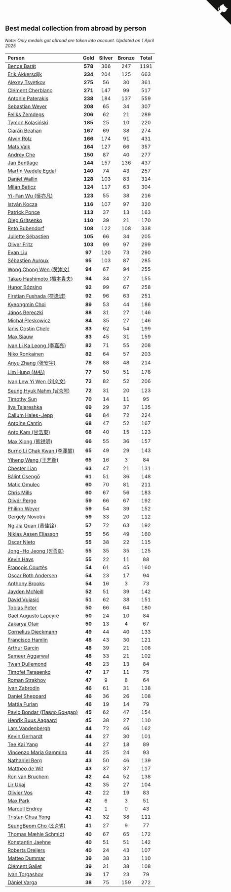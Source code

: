 ## Best medal collection from abroad by person

*Note: Only medals got abroad are taken into account.*
*Updated on  1 April 2025*

| Person | Gold | Silver | Bronze | Total |
| :--- | :--: | :--: | :--: | :--: |
| [Bence Barát](https://www.worldcubeassociation.org/persons/2008BARA01) | **578** | 366 | 247 | 1191 |
| [Erik Akkersdijk](https://www.worldcubeassociation.org/persons/2005AKKE01) | **334** | 204 | 125 | 663 |
| [Alexey Tsvetkov](https://www.worldcubeassociation.org/persons/2017TSVE02) | **275** | 56 | 30 | 361 |
| [Clément Cherblanc](https://www.worldcubeassociation.org/persons/2014CHER05) | **271** | 147 | 99 | 517 |
| [Antonie Paterakis](https://www.worldcubeassociation.org/persons/2012PATE01) | **238** | 184 | 137 | 559 |
| [Sebastian Weyer](https://www.worldcubeassociation.org/persons/2010WEYE02) | **208** | 65 | 34 | 307 |
| [Feliks Zemdegs](https://www.worldcubeassociation.org/persons/2009ZEMD01) | **206** | 62 | 21 | 289 |
| [Tymon Kolasiński](https://www.worldcubeassociation.org/persons/2016KOLA02) | **185** | 25 | 10 | 220 |
| [Ciarán Beahan](https://www.worldcubeassociation.org/persons/2012BEAH01) | **167** | 69 | 38 | 274 |
| [Alwin Rölz](https://www.worldcubeassociation.org/persons/2016ROLZ01) | **166** | 174 | 91 | 431 |
| [Mats Valk](https://www.worldcubeassociation.org/persons/2007VALK01) | **164** | 127 | 66 | 357 |
| [Andrey Che](https://www.worldcubeassociation.org/persons/2015CHEA01) | **150** | 87 | 40 | 277 |
| [Jan Bentlage](https://www.worldcubeassociation.org/persons/2010BENT01) | **144** | 157 | 136 | 437 |
| [Martin Vædele Egdal](https://www.worldcubeassociation.org/persons/2013EGDA02) | **140** | 74 | 43 | 257 |
| [Daniel Wallin](https://www.worldcubeassociation.org/persons/2013WALL03) | **128** | 103 | 83 | 314 |
| [Milán Baticz](https://www.worldcubeassociation.org/persons/2005BATI01) | **124** | 117 | 63 | 304 |
| [Yi-Fan Wu (吳亦凡)](https://www.worldcubeassociation.org/persons/2010WUIF01) | **123** | 55 | 38 | 216 |
| [István Kocza](https://www.worldcubeassociation.org/persons/2005KOCZ01) | **116** | 107 | 97 | 320 |
| [Patrick Ponce](https://www.worldcubeassociation.org/persons/2012PONC02) | **113** | 37 | 13 | 163 |
| [Oleg Gritsenko](https://www.worldcubeassociation.org/persons/2011GRIT01) | **110** | 39 | 21 | 170 |
| [Reto Bubendorf](https://www.worldcubeassociation.org/persons/2012BUBE01) | **108** | 122 | 108 | 338 |
| [Juliette Sébastien](https://www.worldcubeassociation.org/persons/2014SEBA01) | **105** | 66 | 34 | 205 |
| [Oliver Fritz](https://www.worldcubeassociation.org/persons/2014FRIT02) | **103** | 99 | 97 | 299 |
| [Evan Liu](https://www.worldcubeassociation.org/persons/2009LIUE01) | **97** | 120 | 73 | 290 |
| [Sébastien Auroux](https://www.worldcubeassociation.org/persons/2008AURO01) | **95** | 103 | 87 | 285 |
| [Wong Chong Wen (黄崇文)](https://www.worldcubeassociation.org/persons/2014WENW01) | **94** | 67 | 94 | 255 |
| [Takao Hashimoto (橋本貴夫)](https://www.worldcubeassociation.org/persons/2007HASH01) | **94** | 34 | 27 | 155 |
| [Hunor Bózsing](https://www.worldcubeassociation.org/persons/2009BOZS01) | **92** | 99 | 67 | 258 |
| [Firstian Fushada (符逢城)](https://www.worldcubeassociation.org/persons/2015FUSH01) | **92** | 96 | 63 | 251 |
| [Kyeongmin Choi](https://www.worldcubeassociation.org/persons/2017CHOI07) | **89** | 53 | 44 | 186 |
| [János Bereczki](https://www.worldcubeassociation.org/persons/2018BERE01) | **88** | 31 | 27 | 146 |
| [Michał Pleskowicz](https://www.worldcubeassociation.org/persons/2009PLES01) | **84** | 35 | 27 | 146 |
| [Ianis Costin Chele](https://www.worldcubeassociation.org/persons/2021CHEL01) | **83** | 62 | 54 | 199 |
| [Max Siauw](https://www.worldcubeassociation.org/persons/2017SIAU02) | **83** | 45 | 31 | 159 |
| [Ivan Li Ka Leong (李嘉亮)](https://www.worldcubeassociation.org/persons/2015LEON02) | **82** | 71 | 55 | 208 |
| [Niko Ronkainen](https://www.worldcubeassociation.org/persons/2010RONK01) | **82** | 64 | 57 | 203 |
| [Anyu Zhang (张安宇)](https://www.worldcubeassociation.org/persons/2012ZHAN08) | **78** | 88 | 48 | 214 |
| [Lim Hung (林弘)](https://www.worldcubeassociation.org/persons/2016HUNG08) | **77** | 50 | 51 | 178 |
| [Ivan Lew Yi Wen (刘义文)](https://www.worldcubeassociation.org/persons/2012WENI01) | **72** | 82 | 52 | 206 |
| [Seung Hyuk Nahm (남승혁)](https://www.worldcubeassociation.org/persons/2013NAHM01) | **72** | 31 | 20 | 123 |
| [Timothy Sun](https://www.worldcubeassociation.org/persons/2007SUNT01) | **70** | 14 | 11 | 95 |
| [Ilya Tsiareshka](https://www.worldcubeassociation.org/persons/2012TERE01) | **69** | 29 | 37 | 135 |
| [Callum Hales-Jepp](https://www.worldcubeassociation.org/persons/2012HALE01) | **68** | 84 | 72 | 224 |
| [Antoine Cantin](https://www.worldcubeassociation.org/persons/2010CANT02) | **68** | 47 | 52 | 167 |
| [Anto Kam (甘浩東)](https://www.worldcubeassociation.org/persons/2017TUNG13) | **68** | 40 | 15 | 123 |
| [Max Xiong (熊锐明)](https://www.worldcubeassociation.org/persons/2015XION03) | **66** | 55 | 36 | 157 |
| [Burno Li Chak Kwan (李澤堃)](https://www.worldcubeassociation.org/persons/2017KWAN05) | **65** | 49 | 29 | 143 |
| [Yiheng Wang (王艺衡)](https://www.worldcubeassociation.org/persons/2019WANY36) | **65** | 16 | 3 | 84 |
| [Chester Lian](https://www.worldcubeassociation.org/persons/2009LIAN03) | **63** | 47 | 21 | 131 |
| [Bálint Csengő](https://www.worldcubeassociation.org/persons/2019CSEN01) | **61** | 51 | 36 | 148 |
| [Matic Omulec](https://www.worldcubeassociation.org/persons/2010OMUL02) | **60** | 70 | 81 | 211 |
| [Chris Mills](https://www.worldcubeassociation.org/persons/2014MILL04) | **60** | 67 | 56 | 183 |
| [Olivér Perge](https://www.worldcubeassociation.org/persons/2007PERG01) | **59** | 66 | 67 | 192 |
| [Philipp Weyer](https://www.worldcubeassociation.org/persons/2010WEYE01) | **59** | 54 | 39 | 152 |
| [Gergely Novotni](https://www.worldcubeassociation.org/persons/2016NOVO01) | **59** | 33 | 20 | 112 |
| [Ng Jia Quan (黄佳铨)](https://www.worldcubeassociation.org/persons/2015QUAN03) | **57** | 72 | 63 | 192 |
| [Niklas Aasen Eliasson](https://www.worldcubeassociation.org/persons/2021ELIA01) | **55** | 56 | 49 | 160 |
| [Oscar Nieto](https://www.worldcubeassociation.org/persons/2014NIET03) | **55** | 38 | 22 | 115 |
| [Jong-Ho Jeong (정종호)](https://www.worldcubeassociation.org/persons/2008JONG03) | **55** | 35 | 35 | 125 |
| [Kevin Hays](https://www.worldcubeassociation.org/persons/2009HAYS01) | **55** | 22 | 11 | 88 |
| [François Courtès](https://www.worldcubeassociation.org/persons/2008COUR01) | **54** | 61 | 45 | 160 |
| [Oscar Roth Andersen](https://www.worldcubeassociation.org/persons/2008ANDE02) | **54** | 23 | 17 | 94 |
| [Anthony Brooks](https://www.worldcubeassociation.org/persons/2008SEAR01) | **54** | 16 | 3 | 73 |
| [Jayden McNeill](https://www.worldcubeassociation.org/persons/2012MCNE01) | **52** | 51 | 39 | 142 |
| [David Vujasić](https://www.worldcubeassociation.org/persons/2015VUJA01) | **51** | 62 | 38 | 151 |
| [Tobias Peter](https://www.worldcubeassociation.org/persons/2014PETE03) | **50** | 66 | 64 | 180 |
| [Gael Augusto Lapeyre](https://www.worldcubeassociation.org/persons/2018LAPE01) | **50** | 24 | 10 | 84 |
| [Zakarya Otair](https://www.worldcubeassociation.org/persons/2021OTAI01) | **50** | 13 | 4 | 67 |
| [Cornelius Dieckmann](https://www.worldcubeassociation.org/persons/2009DIEC01) | **49** | 44 | 40 | 133 |
| [Francisco Hamlin](https://www.worldcubeassociation.org/persons/2012HAML01) | **48** | 43 | 30 | 121 |
| [Arthur Garcin](https://www.worldcubeassociation.org/persons/2014GARC27) | **48** | 39 | 21 | 108 |
| [Sameer Aggarwal](https://www.worldcubeassociation.org/persons/2017AGGA01) | **48** | 33 | 21 | 102 |
| [Twan Dullemond](https://www.worldcubeassociation.org/persons/2018DULL01) | **48** | 23 | 13 | 84 |
| [Timofei Tarasenko](https://www.worldcubeassociation.org/persons/2019TARA09) | **47** | 17 | 11 | 75 |
| [Roman Strakhov](https://www.worldcubeassociation.org/persons/2012STRA02) | **47** | 9 | 8 | 64 |
| [Ivan Zabrodin](https://www.worldcubeassociation.org/persons/2012ZABR01) | **46** | 61 | 31 | 138 |
| [Daniel Sheppard](https://www.worldcubeassociation.org/persons/2009SHEP01) | **46** | 36 | 26 | 108 |
| [Mattia Furlan](https://www.worldcubeassociation.org/persons/2013FURL01) | **46** | 19 | 14 | 79 |
| [Pavlo Bondar (Павло Бондар)](https://www.worldcubeassociation.org/persons/2018BOND03) | **45** | 62 | 47 | 154 |
| [Henrik Buus Aagaard](https://www.worldcubeassociation.org/persons/2006BUUS01) | **45** | 38 | 27 | 110 |
| [Lars Vandenbergh](https://www.worldcubeassociation.org/persons/2003VAND01) | **44** | 72 | 46 | 162 |
| [Kevin Gerhardt](https://www.worldcubeassociation.org/persons/2013GERH01) | **44** | 27 | 30 | 101 |
| [Tee Kai Yang](https://www.worldcubeassociation.org/persons/2017YANG59) | **44** | 27 | 18 | 89 |
| [Vincenzo Maria Gammino](https://www.worldcubeassociation.org/persons/2016GAMM01) | **44** | 25 | 24 | 93 |
| [Nathaniel Berg](https://www.worldcubeassociation.org/persons/2012BERG04) | **43** | 50 | 46 | 139 |
| [Mattheo de Wit](https://www.worldcubeassociation.org/persons/2015WITM01) | **43** | 37 | 37 | 117 |
| [Ron van Bruchem](https://www.worldcubeassociation.org/persons/2003BRUC01) | **42** | 44 | 52 | 138 |
| [Lir Ukaj](https://www.worldcubeassociation.org/persons/2016UKAJ01) | **42** | 35 | 27 | 104 |
| [Olivier Vos](https://www.worldcubeassociation.org/persons/2016VOSO01) | **42** | 22 | 19 | 83 |
| [Max Park](https://www.worldcubeassociation.org/persons/2012PARK03) | **42** | 6 | 3 | 51 |
| [Marcell Endrey](https://www.worldcubeassociation.org/persons/2007ENDR01) | **42** | 1 | 0 | 43 |
| [Tristan Chua Yong](https://www.worldcubeassociation.org/persons/2016YONG02) | **41** | 32 | 38 | 111 |
| [SeungBeom Cho (조승범)](https://www.worldcubeassociation.org/persons/2012CHOS01) | **41** | 27 | 9 | 77 |
| [Thomas Mæhle Schmidt](https://www.worldcubeassociation.org/persons/2013SCHM02) | **40** | 67 | 65 | 172 |
| [Konstantin Jaehne](https://www.worldcubeassociation.org/persons/2015JAEH01) | **40** | 51 | 51 | 142 |
| [Roberts Dreijers](https://www.worldcubeassociation.org/persons/2018DREI02) | **40** | 24 | 43 | 107 |
| [Matteo Dummar](https://www.worldcubeassociation.org/persons/2017DUMM01) | **39** | 38 | 33 | 110 |
| [Clément Gallet](https://www.worldcubeassociation.org/persons/2004GALL02) | **39** | 31 | 38 | 108 |
| [Ivan Torgashov](https://www.worldcubeassociation.org/persons/2011TORG01) | **39** | 17 | 23 | 79 |
| [Dániel Varga](https://www.worldcubeassociation.org/persons/2008VARG01) | **38** | 75 | 159 | 272 |


<a href="https://github.com/jonatanklosko/wca_statistics" class="github-corner" aria-label="View source on Github"><svg width="80" height="80" viewBox="0 0 250 250" style="fill:#151513; color:#fff; position: absolute; top: 0; border: 0; right: 0;" aria-hidden="true"><path d="M0,0 L115,115 L130,115 L142,142 L250,250 L250,0 Z"></path><path d="M128.3,109.0 C113.8,99.7 119.0,89.6 119.0,89.6 C122.0,82.7 120.5,78.6 120.5,78.6 C119.2,72.0 123.4,76.3 123.4,76.3 C127.3,80.9 125.5,87.3 125.5,87.3 C122.9,97.6 130.6,101.9 134.4,103.2" fill="currentColor" style="transform-origin: 130px 106px;" class="octo-arm"></path><path d="M115.0,115.0 C114.9,115.1 118.7,116.5 119.8,115.4 L133.7,101.6 C136.9,99.2 139.9,98.4 142.2,98.6 C133.8,88.0 127.5,74.4 143.8,58.0 C148.5,53.4 154.0,51.2 159.7,51.0 C160.3,49.4 163.2,43.6 171.4,40.1 C171.4,40.1 176.1,42.5 178.8,56.2 C183.1,58.6 187.2,61.8 190.9,65.4 C194.5,69.0 197.7,73.2 200.1,77.6 C213.8,80.2 216.3,84.9 216.3,84.9 C212.7,93.1 206.9,96.0 205.4,96.6 C205.1,102.4 203.0,107.8 198.3,112.5 C181.9,128.9 168.3,122.5 157.7,114.1 C157.9,116.9 156.7,120.9 152.7,124.9 L141.0,136.5 C139.8,137.7 141.6,141.9 141.8,141.8 Z" fill="currentColor" class="octo-body"></path></svg></a><style>.github-corner:hover .octo-arm{animation:octocat-wave 560ms ease-in-out}@keyframes octocat-wave{0%,100%{transform:rotate(0)}20%,60%{transform:rotate(-25deg)}40%,80%{transform:rotate(10deg)}}@media (max-width:500px){.github-corner:hover .octo-arm{animation:none}.github-corner .octo-arm{animation:octocat-wave 560ms ease-in-out}}</style>
